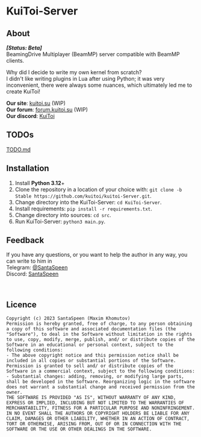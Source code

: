 # KuiToi-Server

## About
**_[Status: Beta]_** \
BeamingDrive Multiplayer (BeamMP) server compatible with BeamMP clients.

Why did I decide to write my own kernel from scratch?\
I didn't like writing plugins in Lua after using Python; it was very inconvenient, there were always some nuances, which ultimately led me to create KuiToi!

**Our site**: [kuitoi.su](https://kuitoi.su) (WIP)\
**Our forum**: [forum.kuitoi.su](https://forum.kuitoi.su) (WIP)\
**Our discord**: [KuiToi](https://discord.gg/BAcgaAmdkJ)

## TODOs

[TODO.md](./TODO.md)

## Installation

1. Install **Python 3.12**+
2. Clone the repository in a location of your choice with: `git clone -b Stable https://github.com/kuitoi/kuitoi-Server.git`.
3. Change directory into the KuiToi-Server: `cd KuiToi-Server`.
4. Install requirements: `pip install -r requirements.txt`.
5. Change directory into sources: `cd src`.
6. Run KuiToi-Server: `python3 main.py`.

## Feedback

If you have any questions, or you want to help the author in any way, you can write to him in \
Telegram: [@SantaSpeen](https://t.me/SantaSpeen) \
Discord: [SantaSpeen](https://discordapp.com/users/910990039557767241)

<br/>

## Licence
```text
Copyright (c) 2023 SantaSpeen (Maxim Khomutov)
Permission is hereby granted, free of charge, to any person obtaining a copy of this software and associated documentation files (the "Software"), to deal in the Software without limitation in the rights to use, copy, modify, merge, publish, and/ or distribute copies of the Software in an educational or personal context, subject to the following conditions:
- The above copyright notice and this permission notice shall be included in all copies or substantial portions of the Software.
Permission is granted to sell and/ or distribute copies of the Software in a commercial context, subject to the following conditions:
- Substantial changes: adding, removing, or modifying large parts, shall be developed in the Software. Reorganizing logic in the software does not warrant a substantial change and received permission from the owner.
THE SOFTWARE IS PROVIDED "AS IS", WITHOUT WARRANTY OF ANY KIND, EXPRESS OR IMPLIED, INCLUDING BUT NOT LIMITED TO THE WARRANTIES OF MERCHANTABILITY, FITNESS FOR A PARTICULAR PURPOSE AND NONINFRINGEMENT. IN NO EVENT SHALL THE AUTHORS OR COPYRIGHT HOLDERS BE LIABLE FOR ANY CLAIM, DAMAGES OR OTHER LIABILITY, WHETHER IN AN ACTION OF CONTRACT, TORT OR OTHERWISE, ARISING FROM, OUT OF OR IN CONNECTION WITH THE SOFTWARE OR THE USE OR OTHER DEALINGS IN THE SOFTWARE.
```
